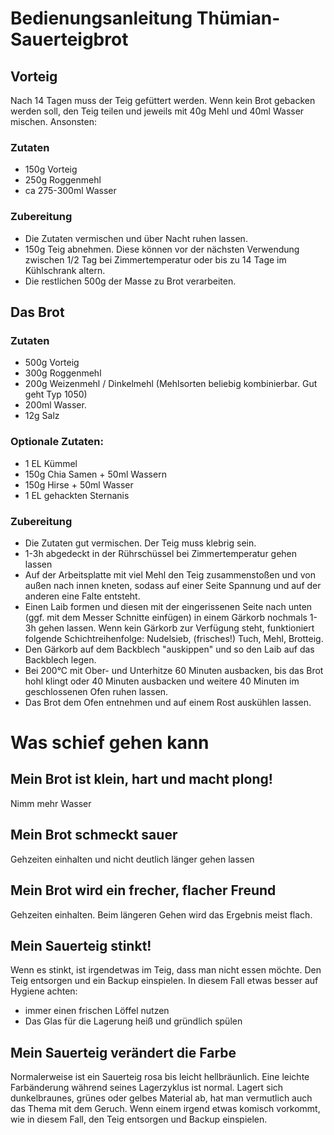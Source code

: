 # Bedienungsanleitung Thümian-Sauerteigbrot

## Vorteig

Nach 14 Tagen muss der Teig gefüttert werden. Wenn kein
Brot gebacken werden soll, den Teig teilen und jeweils mit 40g Mehl und 40ml
Wasser mischen. Ansonsten:

### Zutaten
* 150g Vorteig
* 250g Roggenmehl
* ca 275-300ml Wasser

### Zubereitung

* Die Zutaten vermischen und über Nacht ruhen lassen.
* 150g Teig abnehmen. Diese können vor der nächsten Verwendung
  zwischen 1/2 Tag bei Zimmertemperatur oder bis zu 14 Tage im Kühlschrank
  altern.
* Die restlichen 500g der Masse zu Brot verarbeiten.

## Das Brot
### Zutaten
* 500g Vorteig
* 300g Roggenmehl
* 200g Weizenmehl / Dinkelmehl (Mehlsorten beliebig kombinierbar. Gut geht Typ 1050)
* 200ml Wasser.
* 12g Salz

### Optionale Zutaten:

* 1 EL Kümmel
* 150g Chia Samen + 50ml Wassern
* 150g Hirse + 50ml Wasser
* 1 EL gehackten Sternanis

### Zubereitung

* Die Zutaten gut vermischen. Der Teig muss klebrig sein.
* 1-3h abgedeckt in der Rührschüssel bei Zimmertemperatur gehen lassen
* Auf der Arbeitsplatte mit viel Mehl den Teig zusammenstoßen und von außen
  nach innen kneten, sodass auf einer Seite Spannung und auf der anderen eine
  Falte entsteht.
* Einen Laib formen und diesen mit der eingerissenen Seite nach unten (ggf. mit dem Messer Schnitte
  einfügen) in einem Gärkorb nochmals 1-3h gehen lassen. Wenn kein Gärkorb zur Verfügung steht, funktioniert folgende Schichtreihenfolge: Nudelsieb, (frisches!) Tuch, Mehl, Brotteig.
* Den Gärkorb auf dem Backblech "auskippen" und so den Laib auf das Backblech legen.
* Bei 200°C mit Ober- und Unterhitze 60 Minuten ausbacken, bis das Brot hohl
  klingt oder 40 Minuten ausbacken und weitere 40 Minuten im geschlossenen Ofen
  ruhen lassen.
* Das Brot dem Ofen entnehmen und auf einem Rost auskühlen lassen.


# Was schief gehen kann

## Mein Brot ist klein, hart und macht plong!

Nimm mehr Wasser

## Mein Brot schmeckt sauer

Gehzeiten einhalten und nicht deutlich länger gehen lassen


## Mein Brot wird ein frecher, flacher Freund

Gehzeiten einhalten. Beim längeren Gehen wird das Ergebnis meist flach.

## Mein Sauerteig stinkt!

Wenn es stinkt, ist irgendetwas im Teig, dass man nicht essen möchte.
Den Teig entsorgen und ein Backup einspielen. In diesem Fall etwas besser auf Hygiene achten:

* immer einen frischen Löffel nutzen
* Das Glas für die Lagerung heiß und gründlich spülen

## Mein Sauerteig verändert die Farbe

Normalerweise ist ein Sauerteig rosa bis leicht hellbräunlich. Eine leichte 
Farbänderung während seines Lagerzyklus ist normal. Lagert sich dunkelbraunes, 
grünes oder gelbes Material ab, hat man vermutlich auch das Thema mit dem 
Geruch. Wenn einem irgend etwas komisch vorkommt, wie in diesem Fall, den Teig 
entsorgen und Backup einspielen.
